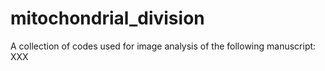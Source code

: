 # mitochondrial_division
A collection of codes used for image analysis of the following manuscript: XXX

